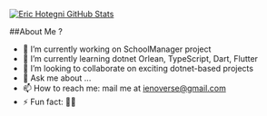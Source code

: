 [![Eric Hotegni GitHub Stats](https://github-readme-stats.vercel.app/api?username=averymkv3)](https://github.com/averymkv3/github-readme-stats)


##About Me ?
- 🔭 I’m currently working on SchoolManager project
- 🌱 I’m currently learning dotnet Orlean, TypeScript, Dart, Flutter
- 👯 I’m looking to collaborate on exciting dotnet-based projects
- 💬 Ask me about ...
- 📫 How to reach me: mail me at ienoverse@gmail.com
- ⚡ Fun fact: 👀👀
